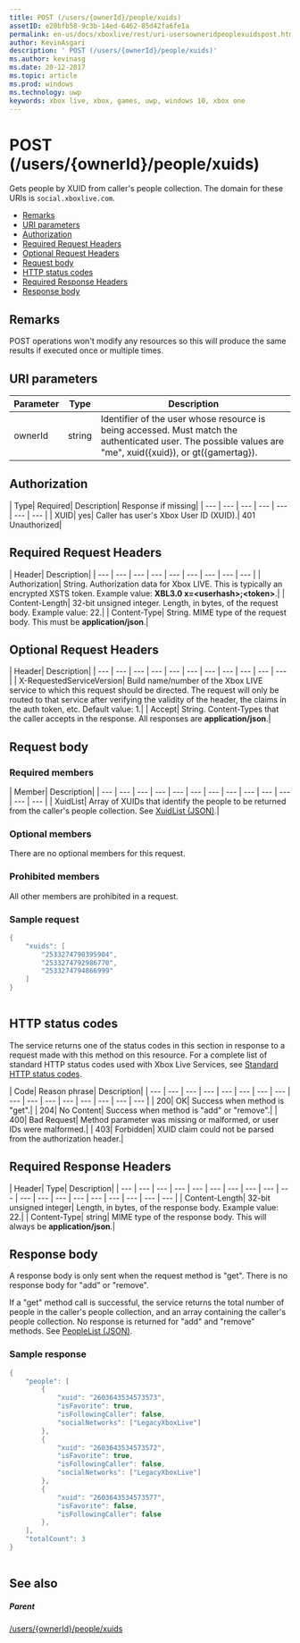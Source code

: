 ```yaml
---
title: POST (/users/{ownerId}/people/xuids)
assetID: e20bfb58-9c3b-14ed-6462-85d42fa6fe1a
permalink: en-us/docs/xboxlive/rest/uri-usersowneridpeoplexuidspost.html
author: KevinAsgari
description: ' POST (/users/{ownerId}/people/xuids)'
ms.author: kevinasg
ms.date: 20-12-2017
ms.topic: article
ms.prod: windows
ms.technology: uwp
keywords: xbox live, xbox, games, uwp, windows 10, xbox one
---
```



# POST (/users/{ownerId}/people/xuids)
Gets people by XUID from caller's people collection. 
The domain for these URIs is `social.xboxlive.com`.
 
  * [Remarks](#ID4EV)
  * [URI parameters](#ID4E5)
  * [Authorization](#ID4EJB)
  * [Required Request Headers](#ID4ERC)
  * [Optional Request Headers](#ID4EBE)
  * [Request body](#ID4EHF)
  * [HTTP status codes](#ID4EKH)
  * [Required Response Headers](#ID4ENBAC)
  * [Response body](#ID4EZCAC)
 
<a id="ID4EV"></a>

 
## Remarks
 
POST operations won't modify any resources so this will produce the same results if executed once or multiple times.
  
<a id="ID4E5"></a>

 
## URI parameters
 
| Parameter| Type| Description| 
| --- | --- | --- | 
| ownerId| string| Identifier of the user whose resource is being accessed. Must match the authenticated user. The possible values are "me", xuid({xuid}), or gt({gamertag}).| 
  
<a id="ID4EJB"></a>

 
## Authorization
 
| Type| Required| Description| Response if missing| 
| --- | --- | --- | --- | --- | --- | --- | 
| XUID| yes| Caller has user's Xbox User ID (XUID).| 401 Unauthorized| 
  
<a id="ID4ERC"></a>

 
## Required Request Headers
 
| Header| Description| 
| --- | --- | --- | --- | --- | --- | --- | --- | --- | 
| Authorization| String. Authorization data for Xbox LIVE. This is typically an encrypted XSTS token. Example value: <b>XBL3.0 x=&lt;userhash>;&lt;token></b>.| 
| Content-Length| 32-bit unsigned integer. Length, in bytes, of the request body. Example value: 22.| 
| Content-Type| String. MIME type of the request body. This must be <b>application/json</b>.| 
  
<a id="ID4EBE"></a>

 
## Optional Request Headers
 
| Header| Description| 
| --- | --- | --- | --- | --- | --- | --- | --- | --- | --- | --- | 
| X-RequestedServiceVersion| Build name/number of the Xbox LIVE service to which this request should be directed. The request will only be routed to that service after verifying the validity of the header, the claims in the auth token, etc. Default value: 1.| 
| Accept| String. Content-Types that the caller accepts in the response. All responses are <b>application/json</b>.| 
  
<a id="ID4EHF"></a>

 
## Request body
 
<a id="ID4ENF"></a>

 
### Required members
 
| Member| Description| 
| --- | --- | --- | --- | --- | --- | --- | --- | --- | --- | --- | --- | --- | 
| XuidList| Array of XUIDs that identify the people to be returned from the caller's people collection. See [XuidList (JSON)](../../json/json-xuidlist.md).| 
  
<a id="ID4EKG"></a>

 
### Optional members
 
There are no optional members for this request.
  
<a id="ID4EVG"></a>

 
### Prohibited members
 
All other members are prohibited in a request.
  
<a id="ID4EAH"></a>

 
### Sample request
 

```cpp
{
    "xuids": [
        "2533274790395904", 
        "2533274792986770", 
        "2533274794866999"
    ]
}
      
```

   
<a id="ID4EKH"></a>

 
## HTTP status codes
 
The service returns one of the status codes in this section in response to a request made with this method on this resource. For a complete list of standard HTTP status codes used with Xbox Live Services, see [Standard HTTP status codes](../../additional/httpstatuscodes.md).
 
| Code| Reason phrase| Description| 
| --- | --- | --- | --- | --- | --- | --- | --- | --- | --- | --- | --- | --- | --- | --- | --- | 
| 200| OK| Success when method is "get".| 
| 204| No Content| Success when method is "add" or "remove".| 
| 400| Bad Request| Method parameter was missing or malformed, or user IDs were malformed.| 
| 403| Forbidden| XUID claim could not be parsed from the authorization header.| 
  
<a id="ID4ENBAC"></a>

 
## Required Response Headers
 
| Header| Type| Description| 
| --- | --- | --- | --- | --- | --- | --- | --- | --- | --- | --- | --- | --- | --- | --- | --- | --- | --- | --- | 
| Content-Length| 32-bit unsigned integer| Length, in bytes, of the response body. Example value: 22.| 
| Content-Type| string| MIME type of the response body. This will always be <b>application/json</b>.| 
  
<a id="ID4EZCAC"></a>

 
## Response body
 
A response body is only sent when the request method is "get". There is no response body for "add" or "remove".
 
If a "get" method call is successful, the service returns the total number of people in the caller's people collection, and an array containing the caller's people collection. No response is returned for "add" and "remove" methods. See [PeopleList (JSON)](../../json/json-peoplelist.md).
 
<a id="ID4EHDAC"></a>

 
### Sample response
 

```cpp
{
    "people": [
        {
            "xuid": "2603643534573573",
            "isFavorite": true,
            "isFollowingCaller": false,
            "socialNetworks": ["LegacyXboxLive"]
        },
        {
            "xuid": "2603643534573572",
            "isFavorite": true,
            "isFollowingCaller": false,
            "socialNetworks": ["LegacyXboxLive"]
        },
        {
            "xuid": "2603643534573577",
            "isFavorite": false,
            "isFollowingCaller": false
        },
    ],
    "totalCount": 3
}
         
```

   
<a id="ID4ERDAC"></a>

 
## See also
 
<a id="ID4ETDAC"></a>

 
##### Parent 

[/users/{ownerId}/people/xuids](uri-usersowneridpeoplexuids.md)

   